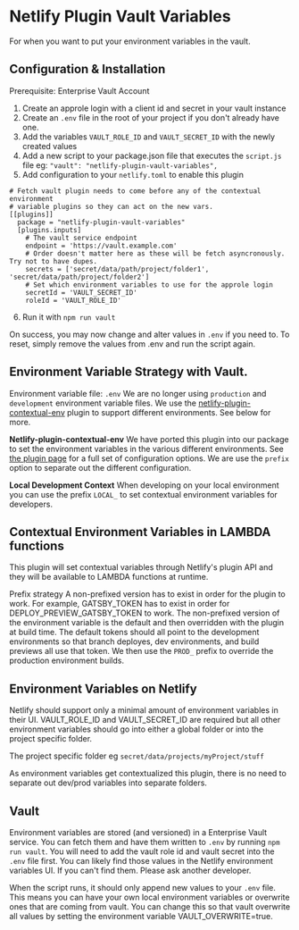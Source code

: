 # Netlify Plugin Vault Variables

For when you want to put your environment variables in the vault.

## Configuration & Installation

Prerequisite: Enterprise Vault Account

1. Create an approle login with a client id and secret in your vault instance
2. Create an `.env` file in the root of your project if you don't already have one.
3. Add the variables `VAULT_ROLE_ID` and `VAULT_SECRET_ID` with the newly created values
4. Add a new script to your package.json file that executes the `script.js` file
  eg: `"vault": "netlify-plugin-vault-variables",`
5. Add configuration to your `netlify.toml` to enable this plugin
  ```
  # Fetch vault plugin needs to come before any of the contextual environment
  # variable plugins so they can act on the new vars.
  [[plugins]]
    package = "netlify-plugin-vault-variables"
    [plugins.inputs]
      # The vault service endpoint
      endpoint = 'https://vault.example.com'
      # Order doesn't matter here as these will be fetch asyncronously. Try not to have dupes.
      secrets = ['secret/data/path/project/folder1', 'secret/data/path/project/folder2']
      # Set which environment variables to use for the approle login
      secretId = 'VAULT_SECRET_ID'
      roleId = 'VAULT_ROLE_ID'
  ```
6. Run it with `npm run vault`

On success, you may now change and alter values in `.env` if you need to. To reset, simply remove the values from .env and run the script again.

## Environment Variable Strategy with Vault.

Environment variable file: `.env`
We are no longer using `production` and `development` environment variable files. We use the [netlify-plugin-contextual-env](https://www.npmjs.com/package/netlify-plugin-contextual-env) plugin to support different environments. See below for more.

**Netlify-plugin-contextual-env**
We have ported this plugin into our package to set the environment variables in the various different environments. See [the plugin page](https://www.npmjs.com/package/netlify-plugin-contextual-env) for a full set of configuration options. We are use the `prefix` option to separate out the different configuration.

**Local Development Context**
When developing on your local environment you can use the prefix `LOCAL_` to set contextual environment variables for developers.

## Contextual Environment Variables in LAMBDA functions
This plugin will set contextual variables through Netlify's plugin API and they will be available to LAMBDA functions at runtime.

Prefix strategy
A non-prefixed version has to exist in order for the plugin to work. For example, GATSBY_TOKEN has to exist in order for DEPLOY_PREVIEW_GATSBY_TOKEN to work. The non-prefixed version of the environment variable is the default and then overridden with the plugin at build time. The default tokens should all point to the development environments so that branch deployes, dev environments, and build previews all use that token. We then use the `PROD_` prefix to override the production environment builds.

## Environment Variables on Netlify

Netlify should support only a minimal amount of environment variables in their UI. VAULT_ROLE_ID and VAULT_SECRET_ID are required but all other environment variables should go into either a global folder or into the project specific folder.

The project specific folder eg `secret/data/projects/myProject/stuff`

As environment variables get contextualized this plugin, there is no need to separate out dev/prod variables into separate folders.

## Vault

Environment variables are stored (and versioned) in a Enterprise Vault service. You can fetch them and have them written to `.env` by running `npm run vault`. You will need to add the vault role id and vault secret into the `.env` file first. You can likely find those values in the Netlify environment variables UI. If you can't find them. Please ask another developer.

When the script runs, it should only append new values to your `.env` file. This means you can have your own local environment variables or overwrite ones that are coming from vault. You can change this so that vault overwrite all values by setting the environment variable VAULT_OVERWRITE=true.
